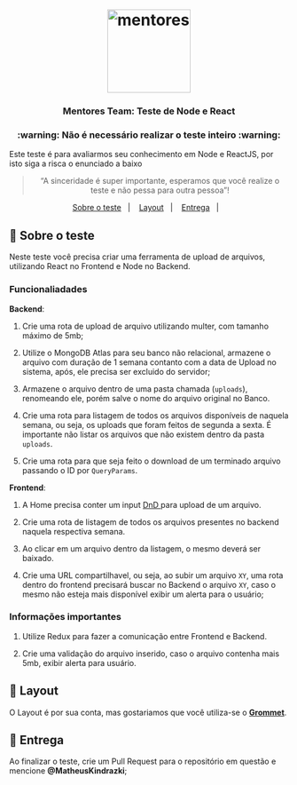 <h1 align="center">
  <img alt="mentores" title="mentores" src="https://d26lpennugtm8s.cloudfront.net/partners/nube_logos/logo-mentores-transparente.png" width="150px" />
</h1>

<h3 align="center">
  Mentores Team: Teste de Node e React
</h3>

<h3 align="center">
  :warning: Não é necessário realizar o teste inteiro :warning:
</h3>

<p>Este teste é para avaliarmos seu conhecimento em Node e ReactJS, por isto siga a risca o enunciado a baixo</p>

<blockquote align="center">“A sinceridade é super importante, esperamos que você realize o teste e não pessa para outra pessoa”!</blockquote>

<p align="center">
  <a href="#rocket-sobre-o-desafio">Sobre o teste</a>&nbsp;&nbsp;&nbsp;|&nbsp;&nbsp;&nbsp;
  <a href="#layout">Layout</a>&nbsp;&nbsp;&nbsp;|&nbsp;&nbsp;&nbsp;
  <a href="#-entrega">Entrega</a>&nbsp;&nbsp;&nbsp;|&nbsp;&nbsp;&nbsp;
</p>

## 🚀 Sobre o teste

Neste teste você precisa criar uma ferramenta de upload de arquivos, utilizando React no Frontend e Node no Backend.

### Funcionaliadades

**Backend**:

1. Crie uma rota de upload de arquivo utilizando multer, com tamanho máximo de 5mb;

2. Utilize o MongoDB Atlas para seu banco não relacional, armazene o arquivo com duração de 1 semana contanto com a data de Upload no sistema, após, ele precisa ser excluido do servidor;

3. Armazene o arquivo dentro de uma pasta chamada (`uploads`), renomeando ele, porém salve o nome do arquivo original no Banco.

4. Crie uma rota para listagem de todos os arquivos disponíveis de naquela semana, ou seja, os uploads que foram feitos de segunda a sexta. É importante não listar os arquivos que não existem dentro da pasta `uploads`.

5. Crie uma rota para que seja feito o download de um terminado arquivo passando o ID por `QueryParams`.

**Frontend**:

1. A Home precisa conter um input <a href="https://github.com/react-dnd/react-dnd"> DnD </a> para upload de um arquivo.

2. Crie uma rota de listagem de todos os arquivos presentes no backend naquela respectiva semana.

3. Ao clicar em um arquivo dentro da listagem, o mesmo deverá ser baixado.

4. Crie uma URL compartilhavel, ou seja, ao subir um arquivo `XY`, uma rota dentro do frontend precisará buscar no Backend o arquivo `XY`, caso o mesmo não esteja mais disponível exibir um alerta para o usuário;

### Informações importantes

1. Utilize Redux para fazer a comunicação entre Frontend e Backend.

2. Crie uma validação do arquivo inserido, caso o arquivo contenha mais 5mb, exibir alerta para usuário.

## 🎨 Layout

O Layout é por sua conta, mas gostariamos que você utiliza-se o <a href="https://v2.grommet.io/" >**Grommet**</a>.

## 📅 Entrega

Ao finalizar o teste, crie um Pull Request para o repositório em questão e mencione **@MatheusKindrazki**;
